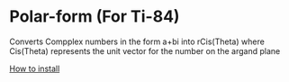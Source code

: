 # Polar-form (For Ti-84)

Converts Compplex numbers in the form a+bi into rCis(Theta) where Cis(Theta) represents the unit vector for the number on the argand plane

[How to install](https://calcplex.com/ti84plusce-programs-tutorial/)
